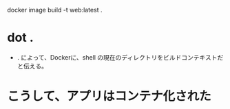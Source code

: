 docker image build -t web:latest .




# dot .

* . によって、Dockerに、shell の現在のディレクトリをビルドコンテキストだと伝える。




# こうして、アプリはコンテナ化された
